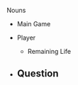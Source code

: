 Nouns
<!-- - Game
  - Current Player
  - Game loop -->
- Main Game
  
- Player
  - Remaining Life

- Question
  - 